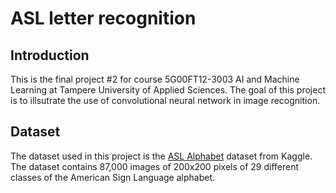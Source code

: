 # ASL letter recognition

## Introduction

This is the final project #2 for course 5G00FT12-3003 AI and Machine Learning
at Tampere University of Applied Sciences.
The goal of this project is to illsutrate the use of convolutional neural network in image recognition.

## Dataset
The dataset used in this project is the [ASL Alphabet](https://www.kaggle.com/grassknoted/asl-alphabet) dataset from Kaggle.
The dataset contains 87,000 images of 200x200 pixels of 29 different classes of the American Sign Language alphabet.